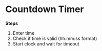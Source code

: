 # Countdown Timer

**Steps**
1. Enter time
2. Check if time is valid (hh:mm:ss format)
3. Start clock and wait for timeout
